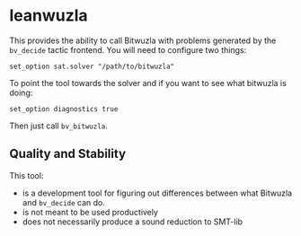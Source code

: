 # leanwuzla
This provides the ability to call Bitwuzla with problems generated by the `bv_decide` tactic
frontend. You will need to configure two things:
```
set_option sat.solver "/path/to/bitwuzla"
```
To point the tool towards the solver and if you want to see what bitwuzla is doing:
```
set_option diagnostics true
```
Then just call `bv_bitwuzla`.

## Quality and Stability
This tool:
- is a development tool for figuring out differences between what Bitwuzla and `bv_decide` can do.
- is not meant to be used productively
- does not necessarily produce a sound reduction to SMT-lib
